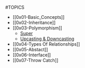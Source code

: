 #TOPICS
- [[0x01-Basic_Concepts]]
- [[0x02-Inheritance]]
- [[0x03-Polymorphism]]
	- [Super](https://www.youtube.com/watch?v=Qb_NUn0TSAU)
	- [Upcasting & Downcasting](https://www.youtube.com/watch?v=HpuH7n9VOYk)
- [[0x04-Types Of Relationships]]
- [[0x05-Abstact]]
- [[0x06-Interface]]
- [[0x07-Throw Catch]]